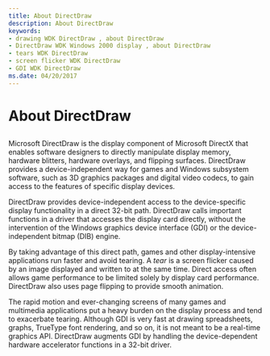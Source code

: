 ```yaml
---
title: About DirectDraw
description: About DirectDraw
keywords:
- drawing WDK DirectDraw , about DirectDraw
- DirectDraw WDK Windows 2000 display , about DirectDraw
- tears WDK DirectDraw
- screen flicker WDK DirectDraw
- GDI WDK DirectDraw
ms.date: 04/20/2017
---
```


# About DirectDraw


## <span id="ddk_about_directdraw_gg"></span><span id="DDK_ABOUT_DIRECTDRAW_GG"></span>


Microsoft DirectDraw is the display component of Microsoft DirectX that enables software designers to directly manipulate display memory, hardware blitters, hardware overlays, and flipping surfaces. DirectDraw provides a device-independent way for games and Windows subsystem software, such as 3D graphics packages and digital video codecs, to gain access to the features of specific display devices.

DirectDraw provides device-independent access to the device-specific display functionality in a direct 32-bit path. DirectDraw calls important functions in a driver that accesses the display card directly, without the intervention of the Windows graphics device interface (GDI) or the device-independent bitmap (DIB) engine.

By taking advantage of this direct path, games and other display-intensive applications run faster and avoid tearing. A *tear* is a screen flicker caused by an image displayed and written to at the same time. Direct access often allows game performance to be limited solely by display card performance. DirectDraw also uses page flipping to provide smooth animation.

The rapid motion and ever-changing screens of many games and multimedia applications put a heavy burden on the display process and tend to exacerbate tearing. Although GDI is very fast at drawing spreadsheets, graphs, TrueType font rendering, and so on, it is not meant to be a real-time graphics API. DirectDraw augments GDI by handling the device-dependent hardware accelerator functions in a 32-bit driver.

 

 





